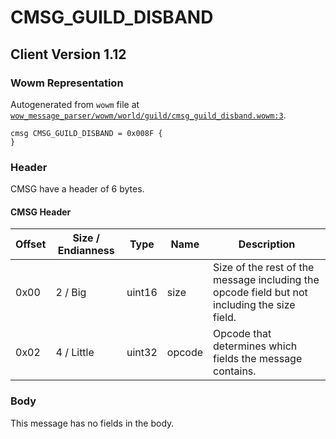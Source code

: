 # CMSG_GUILD_DISBAND

## Client Version 1.12

### Wowm Representation

Autogenerated from `wowm` file at [`wow_message_parser/wowm/world/guild/cmsg_guild_disband.wowm:3`](https://github.com/gtker/wow_messages/tree/main/wow_message_parser/wowm/world/guild/cmsg_guild_disband.wowm#L3).
```rust,ignore
cmsg CMSG_GUILD_DISBAND = 0x008F {
}
```
### Header

CMSG have a header of 6 bytes.

#### CMSG Header

| Offset | Size / Endianness | Type   | Name   | Description |
| ------ | ----------------- | ------ | ------ | ----------- |
| 0x00   | 2 / Big           | uint16 | size   | Size of the rest of the message including the opcode field but not including the size field.|
| 0x02   | 4 / Little        | uint32 | opcode | Opcode that determines which fields the message contains.|

### Body

This message has no fields in the body.

